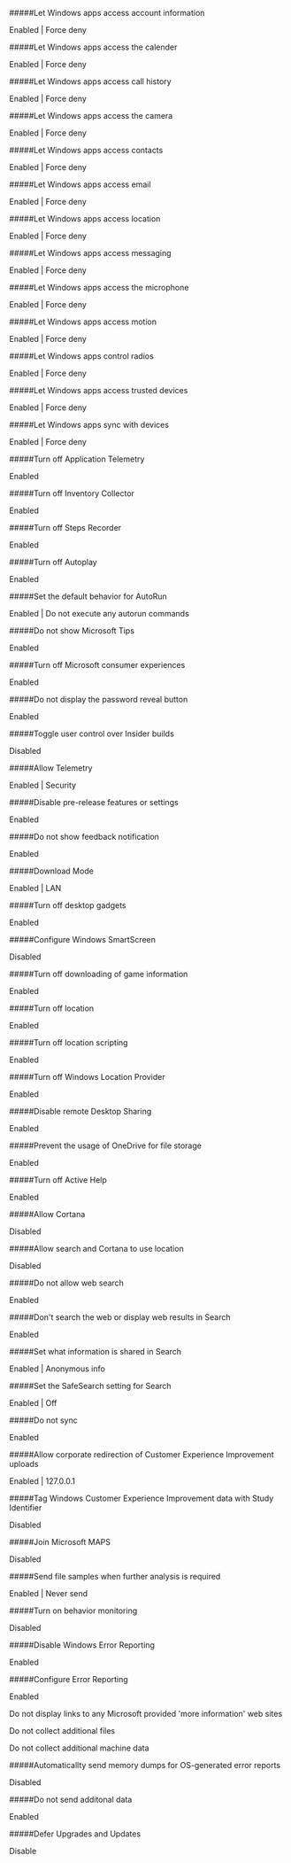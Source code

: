 #####Let Windows apps access account information

Enabled | Force deny

#####Let Windows apps access the calender

Enabled | Force deny

#####Let Windows apps access call history

Enabled | Force deny

#####Let Windows apps access the camera

Enabled | Force deny

#####Let Windows apps access contacts

Enabled | Force deny

#####Let Windows apps access email

Enabled | Force deny

#####Let Windows apps access location

Enabled | Force deny

#####Let Windows apps access messaging

Enabled | Force deny

#####Let Windows apps access the microphone

Enabled | Force deny

#####Let Windows apps access motion

Enabled | Force deny

#####Let Windows apps control radios

Enabled | Force deny

#####Let Windows apps access trusted devices

Enabled | Force deny

#####Let Windows apps sync with devices

Enabled | Force deny

#####Turn off Application Telemetry

Enabled

#####Turn off Inventory Collector

Enabled

#####Turn off Steps Recorder

Enabled

#####Turn off Autoplay

Enabled

#####Set the default behavior for AutoRun

Enabled | Do not execute any autorun commands

#####Do not show Microsoft Tips

Enabled

#####Turn off Microsoft consumer experiences

Enabled

#####Do not display the password reveal button

Enabled

#####Toggle user control over Insider builds

Disabled

#####Allow Telemetry

Enabled | Security

#####Disable pre-release features or settings

Enabled

#####Do not show feedback notification

Enabled

#####Download Mode

Enabled | LAN

#####Turn off desktop gadgets

Enabled

#####Configure Windows SmartScreen

Disabled

#####Turn off downloading of game information

Enabled

#####Turn off location

Enabled

#####Turn off location scripting

Enabled

#####Turn off Windows Location Provider

Enabled

#####Disable remote Desktop Sharing

Enabled

#####Prevent the usage of OneDrive for file storage

Enabled

#####Turn off Active Help

Enabled

#####Allow Cortana

Disabled

#####Allow search and Cortana to use location

Disabled

#####Do not allow web search

Enabled

#####Don't search the web or display web results in Search

Enabled

#####Set what information is shared in Search

Enabled | Anonymous info

#####Set the SafeSearch setting for Search

Enabled | Off

#####Do not sync

Enabled

#####Allow corporate redirection of Customer Experience Improvement uploads

Enabled | 127.0.0.1

#####Tag Windows Customer Experience Improvement data with Study Identifier

Disabled

#####Join Microsoft MAPS

Disabled

#####Send file samples when further analysis is required

Enabled | Never send

#####Turn on behavior monitoring

Disabled

#####Disable Windows Error Reporting

Enabled

#####Configure Error Reporting

Enabled

Do not display links to any Microsoft provided 'more information' web sites

Do not collect additional files

Do not collect additional machine data

#####Automaticallty send memory dumps for OS-generated error reports

Disabled

#####Do not send additonal data

Enabled

#####Defer Upgrades and Updates

Disable
